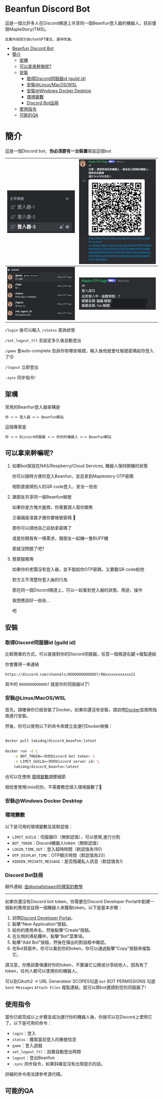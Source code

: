 # Beanfun Discord Bot

這是一個允許多人在Discord頻道上共享同一個Beanfun登入器的機器人，目前僅限MapleStory(TMS)。

`此篇內容部分由chatGPT產生，還待改進。`

<!--ts-->
* [Beanfun Discord Bot](#beanfun-discord-bot)
* [簡介](#簡介)
   * [架構](#架構)
   * [可以拿來幹嘛呢?](#可以拿來幹嘛呢)
   * [安裝](#安裝)
      * [取得Discord伺服器id (guild id)](#取得discord伺服器id-guild-id)
      * [安裝@Linux/MacOS/WSL](#安裝linuxmacoswsl)
      * [安裝@Windows Docker Desktop](#安裝windows-docker-desktop)
      * [環境變數](#環境變數)
      * [Discord Bot註冊](#discord-bot註冊)
   * [使用指令](#使用指令)
   * [可能的QA](#可能的qa)

<!-- Created by https://github.com/ekalinin/github-markdown-toc -->
<!-- Added by: takidog, at: Wed Jul 12 17:18:01 CST 2023 -->

<!--te-->

# 簡介

這是一個Discord bot，**你必須要有一台裝置**架設這個bot

| ![1](docs/img/1.png) | ![1](docs/img/4.png) |
| -------------------- | -------------------- |
| ![1](docs/img/3.png) | ![1](docs/img/2.png) |

`/login` 後可以輸入 `/status` 查詢狀態

`/set_logout_ttl` 去設定多久後自動登出

`/game` 會auto-complete 告訴你有哪些帳號，輸入後他就會吐帳號密碼給你登入了😊

`/logout` 立即登出

`.sync` 同步指令!

## 架構

常見的Beanfun登入器架構是
```
你 <-> 登入器 <-> Beanfun網站
```
這個專案是
```
你 <-> Discord伺服器 <-> 你的的機器人 <-> Beanfun網站
```

## 可以拿來幹嘛呢?

1. 如果bot架設在NAS/Respberry/Cloud Services, 機器人保持開機的狀態

    你可以隨時方便的登入Beanfun，並且拿到Maplestory OTP密碼

    相對直接掃別人的QR code登入，安全一些些

2. 跟朋友共享同一組Beanfun帳號

    如果你是方塊大盤商，你需要請人幫你銷售

    又偏偏是凌晨才跟你要帳號密碼 🥲
    
    那你可以請他自己自助拿密碼了

    或是你跟我有一樣需求，跟朋友一起練一隻BUFF機
    
    那就沒問題了吧?

3. 懸賞服務用
    
    如果你的老闆沒有登入器，並不能給你OTP密碼，又要截QR code給他
    
    對方又不清楚你登入後的行為
    
    那在同一個Discord頻道上，可以一起看到登入器的狀態、用途、操作
    
    我想應該好一些些...
    
    吧


## 安裝

### 取得Discord伺服器id (guild id)

比較簡單的方式，可以直接對你的Discord伺服器，任意一個頻道右鍵->複製連結

你會獲得一串連結

`https://discord.com/channels/8OOOOOOOOOOOO7/98xxxxxxxxxxxx21`

其中的 `8OOOOOOOOOOOO7` 就是你的伺服器id了!

### 安裝@Linux/MacOS/WSL

首先，請確保你已經安裝了Docker。如果你還沒有安裝，請訪問[Docker](https://www.docker.com/)並按照指南進行安裝。

然後，你可以使用以下的命令來建立並運行Docker映像：

```bash

docker pull takidog/discord_beanfun:latest

docker run -d \
    -e BOT_TOKEN=<你的Discord bot token> \
    -e LIMIT_GUILD=<你的Discord server id> \
    takidog/discord_beanfun:latest

```

也可以在使用 [環境變數](#環境變數)調整細節

相信會使用Unix的你，不需要教您填入環境變數了🐙

### 安裝@Windows Docker Desktop

### 環境變數

以下是可用的環境變數及其默認值：

- `LIMIT_GUILD`：伺服器ID（無默認值），可以使用,進行分割
- `BOT_TOKEN`：Discord機器人token（無默認值）
- `LOGIN_TIME_OUT`：登入超時時間（默認值為180）
- `OTP_DISPLAY_TIME`：OTP顯示時間（默認值為20）
- `HIDDEN_PRIVATE_MESSAGE`：是否隱藏私人訊息（默認值為1）

### Discord Bot註冊

額外連結: [由@smallshawn95撰寫的教學](https://hackmd.io/@smallshawn95/python_discord_bot_base)

---

如果你還沒有Discord bot token，你需要在Discord Developer Portal中創建一個新的應用並註冊一個機器人來獲取token。以下是基本步驟：

1. 訪問[Discord Developer Portal](https://discord.com/developers/applications)。
2. 點擊“New Application”按鈕。
3. 給你的應用命名，然後點擊“Create”按鈕。
4. 在左側的導航欄中，點擊“Bot”菜單項。
5. 點擊“Add Bot”按鈕，然後在彈出的對話框中確認。
6. 在Bot頁面中，你可以看到你的token，你可以通過點擊“Copy”按鈕來複製它。

請注意，你應該要保護好你的token，不要讓它公開或分享給他人，因為有了token，任何人都可以使用你的機器人。

可以到OAuth2 -> URL Generateor
SCOPES勾選 `bot`
BOT PERMISSIONS 勾選 `Send Messages` `Attach Files`
複製連結，就可以將bot邀請到您的伺服器了!

## 使用指令

當你已經完成以上步驟並成功運行你的機器人後，你就可以在Discord上使用它了。以下是可用的命令：

- `login`：登入
- `status`：獲取當前登入的賬號信息
- `game`：登入遊戲
- `set_logout_ttl`：設置自動登出時間
- `logout`：登出Beanfun
- `.sync` 同步指令，如果斜線並沒有出現提示的話。

詳細的命令用法請參考源代碼。


## 可能的QA